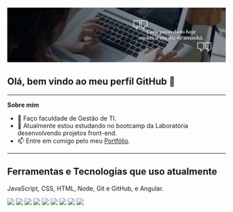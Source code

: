 
![](https://github.com/Evy-Oliveira/Evy-Oliveira/blob/main/Banner%20do%20github%20simples%20com%20frase%20%20e%20foto.jpg)

## Olá, bem vindo ao meu perfil GitHub 👋
***

**Sobre mim**
- 🔭 Faço faculdade de Gestão de TI.
- 🌱 Atualmente estou estudando no bootcamp da Laboratória desenvolvendo projetos front-end.
- 📫 Entre em comigo pelo meu [Portfólio](https://evy-oliveira.github.io/portfolio-profissional/).

***
## Ferramentas e Tecnologias que uso atualmente
 JavaScript, CSS, HTML, Node, Git e GitHub, e Angular.
 
[ <img src="https://cdn.jsdelivr.net/gh/devicons/devicon@latest/icons/javascript/javascript-original.svg" width=30 heigth=30 />](https://developer.mozilla.org/pt-BR/docs/Web/JavaScript) 
[ <img src="https://cdn.jsdelivr.net/gh/devicons/devicon@latest/icons/css3/css3-original-wordmark.svg" width=30 heigth=30/>](https://developer.mozilla.org/pt-BR/docs/Web/CSS) 
[ <img src="https://cdn.jsdelivr.net/gh/devicons/devicon@latest/icons/html5/html5-original-wordmark.svg" width=30 heigth=30/>](https://developer.mozilla.org/pt-BR/docs/Web/HTML) 
[ <img src="https://cdn.jsdelivr.net/gh/devicons/devicon@latest/icons/nodejs/nodejs-original-wordmark.svg" width=30 heigth=30/>](https://nodejs.org/en)
[ <img src="https://cdn.jsdelivr.net/gh/devicons/devicon@latest/icons/git/git-original-wordmark.svg" width=30 heigth=30/>](https://git-scm.com/)
[ <img src="https://cdn.jsdelivr.net/gh/devicons/devicon@latest/icons/github/github-original.svg" width=30 heigth=30/>](https://github.com/)
[ <img src="https://cdn.jsdelivr.net/gh/devicons/devicon@latest/icons/angular/angular-original.svg" width=30 heigth=30/>](https://angular.io/)
[ <img src="https://cdn.jsdelivr.net/gh/devicons/devicon@latest/icons/jest/jest-plain.svg" width=30 heigth=30/>](https://jestjs.io/pt-BR/)
[ <img src="https://cdn.jsdelivr.net/gh/devicons/devicon@latest/icons/figma/figma-original.svg" width=30 heigth=30/>](https://www.figma.com/)

          

          
          
          
